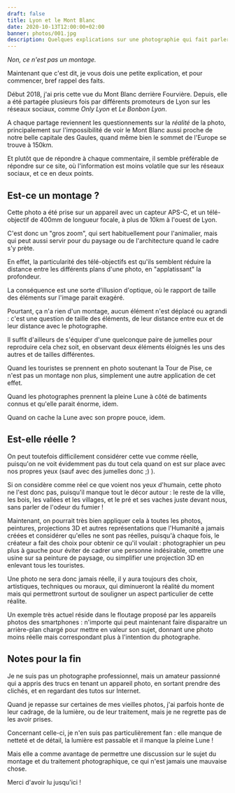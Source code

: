 ```yaml
---
draft: false
title: Lyon et le Mont Blanc
date: 2020-10-13T12:00:00+02:00
banner: photos/001.jpg
description: Quelques explications sur une photographie qui fait parler d'elle.
---
```


*Non, ce n'est pas un montage.*

Maintenant que c'est dit, je vous dois une petite explication, et pour commencer, bref rappel des faits.

Début 2018, j'ai pris cette vue du Mont Blanc derrière Fourvière. Depuis, elle a été partagée plusieurs fois par différents promoteurs de Lyon sur les réseaux sociaux, comme *Only Lyon* et *Le Bonbon Lyon*.

A chaque partage reviennent les questionnements sur la *réalité* de la photo, principalement sur l'impossibilité de voir le Mont Blanc aussi proche de notre belle capitale des Gaules, quand même bien le sommet de l'Europe se trouve à 150km.

Et plutôt que de répondre à chaque commentaire, il semble préférable de répondre sur ce site, où l'information est moins volatile que sur les réseaux sociaux, et ce en deux points.

## Est-ce un montage ?

Cette photo a été prise sur un appareil avec un capteur APS-C, et un télé-objectif de 400mm de longueur focale, à plus de 10km à l'ouest de Lyon.

C'est donc un "gros zoom", qui sert habituellement pour l'animalier, mais qui peut aussi servir pour du paysage ou de l'architecture quand le cadre s'y prète.

En effet, la particularité des télé-objectifs est qu'ils semblent réduire la distance entre les différents plans d'une photo, en "applatissant" la profondeur.

La conséquence est une sorte d'illusion d'optique, où le rapport de taille des éléments sur l'image parait exagéré.

Pourtant, ça n'a rien d'un montage, aucun élément n'est déplacé ou agrandi : c'est une question de taille des éléments, de leur distance entre eux et de leur distance avec le photographe.

Il suffit d'ailleurs de s'équiper d'une quelconque paire de jumelles pour reproduire cela chez soit, en observant deux éléments éloignés les uns des autres et de tailles différentes.

Quand les touristes se prennent en photo soutenant la Tour de Pise, ce n'est pas un montage non plus, simplement une autre application de cet effet.

Quand les photographes prennent la pleine Lune à côté de batiments connus et qu'elle parait énorme, idem.

Quand on cache la Lune avec son propre pouce, idem.

## Est-elle réelle ?

On peut toutefois difficilement considérer cette vue comme réelle, puisqu'on ne voit évidemment pas du tout cela quand on est sur place avec nos propres yeux (sauf avec des jumelles donc ;) ).

Si on considère comme réel ce que voient nos yeux d'humain, cette photo ne l'est donc pas, puisqu'il manque tout le décor autour : le reste de la ville, les bois, les vallées et les villages, et le pré et ses vaches juste devant nous, sans parler de l'odeur du fumier !

Maintenant, on pourrait très bien appliquer cela à toutes les photos, peintures, projections 3D et autres représentations que l'Humanité a jamais créées et considérer qu'elles ne sont pas réelles, puisqu'à chaque fois, le créateur a fait des choix pour obtenir ce qu'il voulait : photographier un peu plus à gauche pour éviter de cadrer une personne indésirable, omettre une usine sur sa peinture de paysage, ou simplifier une projection 3D en enlevant tous les touristes.

Une photo ne sera donc jamais réelle, il y aura toujours des choix, artistiques, techniques ou moraux, qui diminueront la réalité du moment mais qui permettront surtout de souligner un aspect particulier de cette réalite.

Un exemple très actuel réside dans le floutage proposé par les appareils photos des smartphones : n'importe qui peut maintenant faire disparaitre un arrière-plan chargé pour mettre en valeur son sujet, donnant une photo moins réelle mais correspondant plus à l'intention du photographe.

## Notes pour la fin

Je ne suis pas un photographe professionnel, mais un amateur passionné qui a appris des trucs en tenant un appareil photo, en sortant prendre des clichés, et en regardant des tutos sur Internet.

Quand je repasse sur certaines de mes vieilles photos, j'ai parfois honte de leur cadrage, de la lumière, ou de leur traitement, mais je ne regrette pas de les avoir prises.

Concernant celle-ci, je n'en suis pas particulièrement fan : elle manque de netteté et de détail, la lumière est passable et il manque la pleine Lune !

Mais elle a comme avantage de permettre une discussion sur le sujet du montage et du traitement photographique, ce qui n'est jamais une mauvaise chose.

Merci d'avoir lu jusqu'ici !
